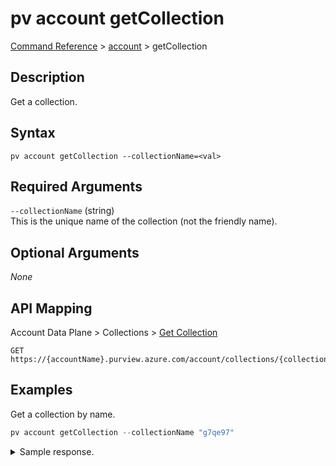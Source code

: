 # pv account getCollection
[Command Reference](../../../README.md#command-reference) > [account](./main.md) > getCollection

## Description
Get a collection.

## Syntax
```
pv account getCollection --collectionName=<val>
```

## Required Arguments
`--collectionName` (string)  
This is the unique name of the collection (not the friendly name).

## Optional Arguments
*None*

## API Mapping
Account Data Plane > Collections > [Get Collection](https://docs.microsoft.com/en-us/rest/api/purview/accountdataplane/collections/get-collection)
```
GET https://{accountName}.purview.azure.com/account/collections/{collectionName}
```

## Examples
Get a collection by name.
```powershell
pv account getCollection --collectionName "g7qe97"
```

<details><summary>Sample response.</summary>
<p>

```json
{
    "collectionProvisioningState": "Succeeded",
    "friendlyName": "Environment",
    "name": "g7qe97",
    "parentCollection": {
        "referenceName": "esg-26fa7f24-pv",
        "type": "CollectionReference"
    },
    "systemData": {
        "createdAt": "2022-02-27T12:52:28.8826657Z",
        "createdBy": "095354ff-cae8-44ff-8120-22ec5a941b40",
        "createdByType": "User",
        "lastModifiedAt": "2022-02-27T12:52:28.8826659Z",
        "lastModifiedBy": "095354ff-cae8-44ff-8120-22ec5a941b40",
        "lastModifiedByType": "User"
    }
}
```
</p>
</details>